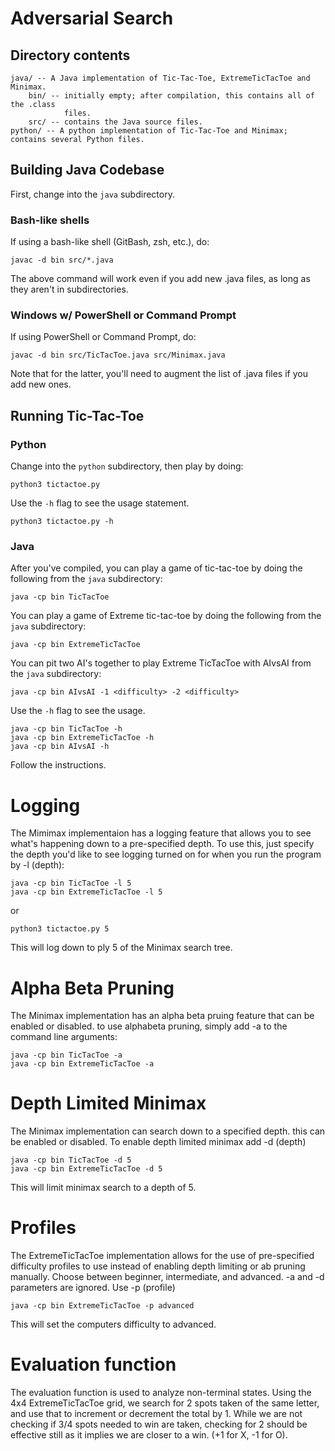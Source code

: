# Adversarial Search

## Directory contents

    java/ -- A Java implementation of Tic-Tac-Toe, ExtremeTicTacToe and Minimax.
        bin/ -- initially empty; after compilation, this contains all of the .class
                files.
        src/ -- contains the Java source files.
    python/ -- A python implementation of Tic-Tac-Toe and Minimax; contains several Python files.

## Building Java Codebase

First, change into the `java` subdirectory.

### Bash-like shells
If using a bash-like shell (GitBash, zsh, etc.), do:

    javac -d bin src/*.java

The above command will work even if you add new .java files, as long as they
aren't in subdirectories.

### Windows w/ PowerShell or Command Prompt
If using PowerShell or Command Prompt, do:

    javac -d bin src/TicTacToe.java src/Minimax.java

Note that for the latter, you'll need to augment the list of .java files if you
add new ones.

## Running Tic-Tac-Toe

### Python
Change into the `python` subdirectory, then play by doing:

    python3 tictactoe.py

Use the `-h` flag to see the usage statement.

    python3 tictactoe.py -h


### Java
After you've compiled, you can play a game of tic-tac-toe by doing the following
from the `java` subdirectory:

    java -cp bin TicTacToe

You can play a game of Extreme tic-tac-toe by doing the following
from the `java` subdirectory:

    java -cp bin ExtremeTicTacToe

You can pit two AI's together to play Extreme TicTacToe with AIvsAI
from the `java` subdirectory:

    java -cp bin AIvsAI -1 <difficulty> -2 <difficulty>

Use the `-h` flag to see the usage.

    java -cp bin TicTacToe -h
    java -cp bin ExtremeTicTacToe -h
    java -cp bin AIvsAI -h

Follow the instructions.


# Logging
The Mimimax implementaion has a logging feature that allows you to see what's
happening down to a pre-specified depth. To use this, just specify the depth
you'd like to see logging turned on for when you run the program by -l (depth):

    java -cp bin TicTacToe -l 5
    java -cp bin ExtremeTicTacToe -l 5

or

    python3 tictactoe.py 5

This will log down to ply 5 of the Minimax search tree.

# Alpha Beta Pruning

The Minimax implementation has an alpha beta pruing feature that can be enabled 
or disabled. to use alphabeta pruning, simply add -a to the command line arguments:

    java -cp bin TicTacToe -a
    java -cp bin ExtremeTicTacToe -a

# Depth Limited Minimax
The Minimax implementation can search down to a specified depth. this can be
enabled or disabled. To enable depth limited minimax add -d (depth)

    java -cp bin TicTacToe -d 5
    java -cp bin ExtremeTicTacToe -d 5

This will limit minimax search to a depth of 5.

# Profiles
The ExtremeTicTacToe implementation allows for the use of pre-specified difficulty profiles
to use instead of enabling depth limiting or ab pruning manually. Choose between 
beginner, intermediate, and advanced. -a and -d parameters are ignored. Use -p (profile)

    java -cp bin ExtremeTicTacToe -p advanced

This will set the computers difficulty to advanced.

# Evaluation function

The evaluation function is used to analyze non-terminal states. Using the 4x4
ExtremeTicTacToe grid, we search for 2 spots taken of the same letter, and use 
that to increment or decrement the total by 1. While we are not checking if 3/4 
spots needed to win are taken, checking for 2 should be effective still as it 
implies we are closer to a win. (+1 for X, -1 for O).

